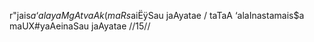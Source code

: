 r"jais$a ‘alayaM gAtvaA k(maRs$aiËÿSau jaAyatae /
taTaA ‘alaInastamais$a maUX#yaAeinaSau jaAyatae //15//